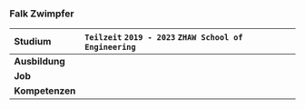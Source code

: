 ### Falk Zwimpfer

| **Studium**     | `Teilzeit` `2019 - 2023` `ZHAW School of Engineering` |
| :-------------- | :---------------------------------------------------- |
| **Ausbildung**  |                                                       |
| **Job**         |                                                       |
| **Kompetenzen** |                                                       |
